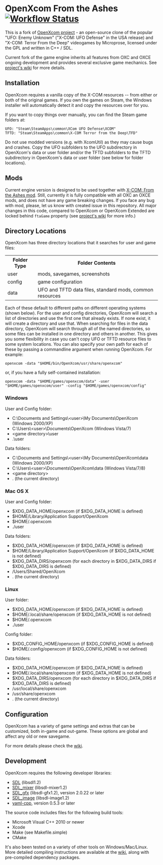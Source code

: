 # OpenXcom From the Ashes [![Workflow Status][workflow-badge]][actions-url]

[workflow-badge]: https://github.com/OpenXcom/OpenXcom/workflows/ci/badge.svg
[actions-url]: https://github.com/OpenXcom/OpenXcom/actions

This is a fork of [OpenXcom project](https://openxcom.org) - an open-source clone of the popular "UFO: Enemy Unknown" ("X-COM:
UFO Defense" in the USA release) and "X-COM: Terror From the Deep" videogames
by Microprose, licensed under the GPL and written in C++ / SDL.

Current fork of the game engine inherits all features from OXC and OXCE ongoing development and 
provides several exclusive game mechanics. See [project's wiki](https://github.com/723Studio/OpenXcom_FTA/wiki) for more details.

## Installation

OpenXcom requires a vanilla copy of the X-COM resources -- from either or both
of the original games.  If you own the games on Steam, the Windows installer
will automatically detect it and copy the resources over for you.

If you want to copy things over manually, you can find the Steam game folders
at:

    UFO: "Steam\SteamApps\common\XCom UFO Defense\XCOM"
    TFTD: "Steam\SteamApps\common\X-COM Terror from the Deep\TFD"

Do not use modded versions (e.g. with XcomUtil) as they may cause bugs and
crashes.  Copy the UFO subfolders to the UFO subdirectory in OpenXcom's data
or user folder and/or the TFTD subfolders to the TFTD subdirectory in OpenXcom's
data or user folder (see below for folder locations).

## Mods

Current engine version is designed to be used together with [X-COM: From the Ashes
mod](https://github.com/723Studio/X-Com-From-the-Ashes). Still, currently it is fully compatible 
with all OXC an OXCE mods, and does not have any game breaking changes. If you
face any bug with mod, please, let us know with created issue in this repository.
All major changes in this code, compared to OpenXcom or OpenXcom Extended are
locked behind `ftaGame` property (see [project's wiki](https://github.com/723Studio/OpenXcom_FTA/wiki) for more info.)

## Directory Locations

OpenXcom has three directory locations that it searches for user and game files:

<table>
  <tr>
    <th>Folder Type</th>
    <th>Folder Contents</th>
  </tr>
  <tr>
    <td>user</td>
    <td>mods, savegames, screenshots</td>
  </tr>
  <tr>
    <td>config</td>
    <td>game configuration</td>
  </tr>
  <tr>
    <td>data</td>
    <td>UFO and TFTD data files, standard mods, common resources</td>
  </tr>
</table>

Each of these default to different paths on different operating systems (shown
below).  For the user and config directories, OpenXcom will search a list of
directories and use the first one that already exists.  If none exist, it will
create a directory and use that.  When searching for files in the data
directory, OpenXcom will search through all of the named directories, so some
files can be installed in one directory and others in another.  This gives
you some flexibility in case you can't copy UFO or TFTD resource files to some
system locations.  You can also specify your own path for each of these by
passing a commandline argument when running OpenXcom.  For example:

    openxcom -data "$HOME/bin/OpenXcom/usr/share/openxcom"

or, if you have a fully self-contained installation:

    openxcom -data "$HOME/games/openxcom/data" -user "$HOME/games/openxcom/user" -config "$HOME/games/openxcom/config"

### Windows

User and Config folder:
- C:\Documents and Settings\\\<user\>\My Documents\OpenXcom (Windows 2000/XP)
- C:\Users\\\<user\>\Documents\OpenXcom (Windows Vista/7)
- \<game directory\>\user
- .\user

Data folders:
- C:\Documents and Settings\\\<user\>\My Documents\OpenXcom\data (Windows 2000/XP)
- C:\Users\\\<user\>\Documents\OpenXcom\data (Windows Vista/7/8)
- \<game directory\>
- . (the current directory)

### Mac OS X

User and Config folder:
- $XDG\_DATA\_HOME/openxcom (if $XDG\_DATA\_HOME is defined)
- $HOME/Library/Application Support/OpenXcom
- $HOME/.openxcom
- ./user

Data folders:
- $XDG\_DATA\_HOME/openxcom (if $XDG\_DATA\_HOME is defined)
- $HOME/Library/Application Support/OpenXcom (if $XDG\_DATA\_HOME is not defined)
- $XDG\_DATA\_DIRS/openxcom (for each directory in $XDG\_DATA\_DIRS if $XDG\_DATA\_DIRS is defined)
- /Users/Shared/OpenXcom
- . (the current directory)

### Linux

User folder:
- $XDG\_DATA\_HOME/openxcom (if $XDG\_DATA\_HOME is defined)
- $HOME/.local/share/openxcom (if $XDG\_DATA\_HOME is not defined)
- $HOME/.openxcom
- ./user

Config folder:
- $XDG\_CONFIG\_HOME/openxcom (if $XDG\_CONFIG\_HOME is defined)
- $HOME/.config/openxcom (if $XDG\_CONFIG\_HOME is not defined)

Data folders:
- $XDG\_DATA\_HOME/openxcom (if $XDG\_DATA\_HOME is defined)
- $HOME/.local/share/openxcom (if $XDG\_DATA\_HOME is not defined)
- $XDG\_DATA\_DIRS/openxcom (for each directory in $XDG\_DATA\_DIRS if $XDG\_DATA\_DIRS is defined)
- /usr/local/share/openxcom
- /usr/share/openxcom
- . (the current directory)

## Configuration

OpenXcom has a variety of game settings and extras that can be customized, both
in-game and out-game. These options are global and affect any old or new
savegame.

For more details please check the [wiki](https://ufopaedia.org/index.php/Options_(OpenXcom)).

## Development

OpenXcom requires the following developer libraries:

- [SDL](http://www.libsdl.org) (libsdl1.2)
- [SDL\_mixer](http://www.libsdl.org/projects/SDL_mixer/) (libsdl-mixer1.2)
- [SDL\_gfx](http://www.ferzkopp.net/joomla/content/view/19/14/) (libsdl-gfx1.2), version 2.0.22 or later
- [SDL\_image](http://www.libsdl.org/projects/SDL_image/) (libsdl-image1.2)
- [yaml-cpp](https://github.com/jbeder/yaml-cpp), version 0.5.3 or later

The source code includes files for the following build tools:

- Microsoft Visual C++ 2010 or newer
- Xcode
- Make (see Makefile.simple)
- CMake

It's also been tested on a variety of other tools on Windows/Mac/Linux. More
detailed compiling instructions are available at the
[wiki](https://ufopaedia.org/index.php/Compiling_(OpenXcom)), along with
pre-compiled dependency packages.
